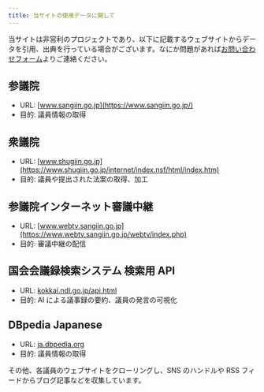 ```yaml
---
title: 当サイトの使用データに関して
---
```


当サイトは非営利のプロジェクトであり、以下に記載するウェブサイトからデータを引用、出典を行っている場合がございます。なにか問題があれば[お問い合わせフォーム](https://forms.gle/d3n196yyQ6V4GdEt6)よりご連絡ください。

## 参議院

- URL: [www.sangiin.go.jp](https://www.sangiin.go.jp/)
- 目的: 議員情報の取得

## 衆議院

- URL: [www.shugiin.go.jp](https://www.shugiin.go.jp/internet/index.nsf/html/index.htm)
- 目的: 議員や提出された法案の取得、加工

## 参議院インターネット審議中継

- URL: [www.webtv.sangiin.go.jp](https://www.webtv.sangiin.go.jp/webtv/index.php)
- 目的: 審議中継の配信

## 国会会議録検索システム 検索用 API

- URL: [kokkai.ndl.go.jp/api.html](https://kokkai.ndl.go.jp/api.html)
- 目的: AI による議事録の要約、議員の発言の可視化

## DBpedia Japanese

- URL: [ja.dbpedia.org](https://ja.dbpedia.org/)
- 目的: 議員情報の取得

その他、各議員のウェブサイトをクローリングし、SNS のハンドルや RSS フィードからブログ記事などを収集しています。
